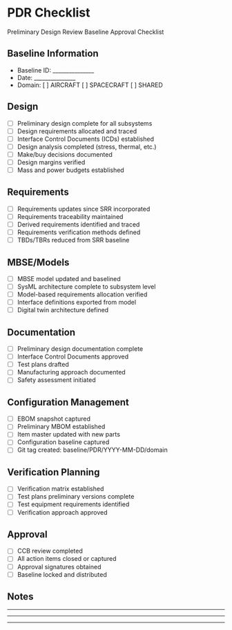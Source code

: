 # PDR Checklist

Preliminary Design Review Baseline Approval Checklist

## Baseline Information
- Baseline ID: _______________
- Date: _______________
- Domain: [ ] AIRCRAFT [ ] SPACECRAFT [ ] SHARED

## Design
- [ ] Preliminary design complete for all subsystems
- [ ] Design requirements allocated and traced
- [ ] Interface Control Documents (ICDs) established
- [ ] Design analysis completed (stress, thermal, etc.)
- [ ] Make/buy decisions documented
- [ ] Design margins verified
- [ ] Mass and power budgets established

## Requirements
- [ ] Requirements updates since SRR incorporated
- [ ] Requirements traceability maintained
- [ ] Derived requirements identified and traced
- [ ] Requirements verification methods defined
- [ ] TBDs/TBRs reduced from SRR baseline

## MBSE/Models
- [ ] MBSE model updated and baselined
- [ ] SysML architecture complete to subsystem level
- [ ] Model-based requirements allocation verified
- [ ] Interface definitions exported from model
- [ ] Digital twin architecture defined

## Documentation
- [ ] Preliminary design documentation complete
- [ ] Interface Control Documents approved
- [ ] Test plans drafted
- [ ] Manufacturing approach documented
- [ ] Safety assessment initiated

## Configuration Management
- [ ] EBOM snapshot captured
- [ ] Preliminary MBOM established
- [ ] Item master updated with new parts
- [ ] Configuration baseline captured
- [ ] Git tag created: baseline/PDR/YYYY-MM-DD/domain

## Verification Planning
- [ ] Verification matrix established
- [ ] Test plans preliminary versions complete
- [ ] Test equipment requirements identified
- [ ] Verification approach approved

## Approval
- [ ] CCB review completed
- [ ] All action items closed or captured
- [ ] Approval signatures obtained
- [ ] Baseline locked and distributed

## Notes
_______________________________________________
_______________________________________________
_______________________________________________

